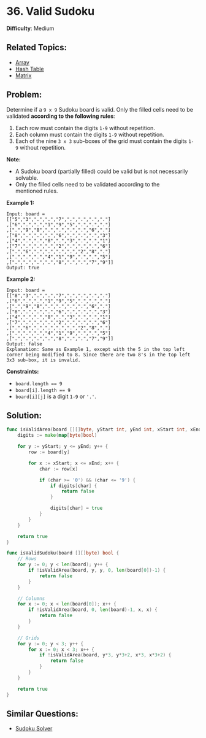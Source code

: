 # 36. Valid Sudoku

**Difficulty**: Medium

## Related Topics:

- [Array](https://leetcode.com/tag/array/)
- [Hash Table](https://leetcode.com/tag/hash-table/)
- [Matrix](https://leetcode.com/tag/matrix/)

## Problem:

Determine if a `9 x 9` Sudoku board is valid. Only the filled cells need to be validated **according to the following rules**:

1. Each row must contain the digits `1-9` without repetition.
2. Each column must contain the digits `1-9` without repetition.
3. Each of the nine `3 x 3` sub-boxes of the grid must contain the digits `1-9` without repetition.

**Note:**

- A Sudoku board (partially filled) could be valid but is not necessarily solvable.
- Only the filled cells need to be validated according to the mentioned rules.

**Example 1:**

```
Input: board = 
[["5","3",".",".","7",".",".",".","."]
,["6",".",".","1","9","5",".",".","."]
,[".","9","8",".",".",".",".","6","."]
,["8",".",".",".","6",".",".",".","3"]
,["4",".",".","8",".","3",".",".","1"]
,["7",".",".",".","2",".",".",".","6"]
,[".","6",".",".",".",".","2","8","."]
,[".",".",".","4","1","9",".",".","5"]
,[".",".",".",".","8",".",".","7","9"]]
Output: true
```

**Example 2:**

```
Input: board = 
[["8","3",".",".","7",".",".",".","."]
,["6",".",".","1","9","5",".",".","."]
,[".","9","8",".",".",".",".","6","."]
,["8",".",".",".","6",".",".",".","3"]
,["4",".",".","8",".","3",".",".","1"]
,["7",".",".",".","2",".",".",".","6"]
,[".","6",".",".",".",".","2","8","."]
,[".",".",".","4","1","9",".",".","5"]
,[".",".",".",".","8",".",".","7","9"]]
Output: false
Explanation: Same as Example 1, except with the 5 in the top left corner being modified to 8. Since there are two 8's in the top left 3x3 sub-box, it is invalid.
```

**Constraints:**

- `board.length == 9`
- `board[i].length == 9`
- `board[i][j]` is a digit `1-9` or `'.'`.

## Solution:

```go
func isValidArea(board [][]byte, yStart int, yEnd int, xStart int, xEnd int) bool {
	digits := make(map[byte]bool)

	for y := yStart; y <= yEnd; y++ {
		row := board[y]

		for x := xStart; x <= xEnd; x++ {
			char := row[x]

			if (char >= '0') && (char <= '9') {
				if digits[char] {
					return false
				}

				digits[char] = true
			}
		}
	}

	return true
}

func isValidSudoku(board [][]byte) bool {
	// Rows
	for y := 0; y < len(board); y++ {
		if !isValidArea(board, y, y, 0, len(board[0])-1) {
			return false
		}
	}

	// Columns
	for x := 0; x < len(board[0]); x++ {
		if !isValidArea(board, 0, len(board)-1, x, x) {
			return false
		}
	}

	// Grids
	for y := 0; y < 3; y++ {
		for x := 0; x < 3; x++ {
			if !isValidArea(board, y*3, y*3+2, x*3, x*3+2) {
				return false
			}
		}
	}

	return true
}
```

## Similar Questions:

- [Sudoku Solver](https://github.com/ju-popov/leetcode.com/tree/main/problems/sudoku-solver/)
